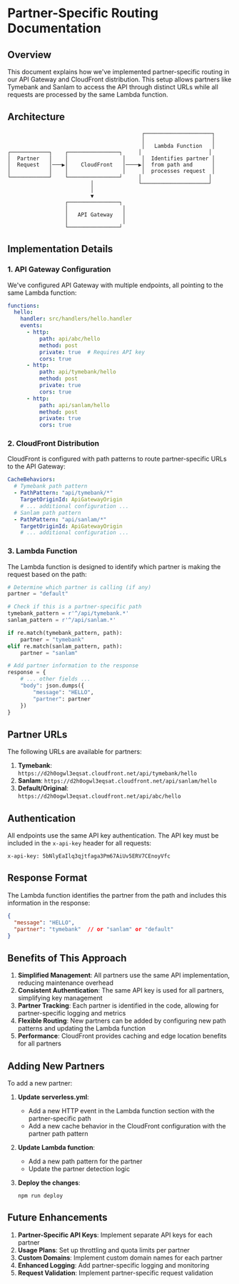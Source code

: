 # Partner-Specific Routing Documentation

## Overview

This document explains how we've implemented partner-specific routing in our API Gateway and CloudFront distribution. This setup allows partners like Tymebank and Sanlam to access the API through distinct URLs while all requests are processed by the same Lambda function.

## Architecture

```
                                          ┌─────────────────────┐
                                          │                     │
                                          │   Lambda Function   │
┌────────────┐    ┌────────────────┐     │                     │
│  Partner   │    │                 │     │  Identifies partner │
│  Request   │───▶│    CloudFront   │────▶│  from path and      │
│            │    │                 │     │  processes request  │
└────────────┘    └────────────────┘     │                     │
                          │              └─────────────────────┘
                          │
                          ▼
                  ┌────────────────┐
                  │                 │
                  │   API Gateway   │
                  │                 │
                  └────────────────┘
```

## Implementation Details

### 1. API Gateway Configuration

We've configured API Gateway with multiple endpoints, all pointing to the same Lambda function:

```yaml
functions:
  hello:
    handler: src/handlers/hello.handler
    events:
      - http:
          path: api/abc/hello
          method: post
          private: true  # Requires API key
          cors: true
      - http:
          path: api/tymebank/hello
          method: post
          private: true
          cors: true
      - http:
          path: api/sanlam/hello
          method: post
          private: true
          cors: true
```

### 2. CloudFront Distribution

CloudFront is configured with path patterns to route partner-specific URLs to the API Gateway:

```yaml
CacheBehaviors:
  # Tymebank path pattern
  - PathPattern: "api/tymebank/*"
    TargetOriginId: ApiGatewayOrigin
    # ... additional configuration ...
  # Sanlam path pattern  
  - PathPattern: "api/sanlam/*"
    TargetOriginId: ApiGatewayOrigin
    # ... additional configuration ...
```

### 3. Lambda Function

The Lambda function is designed to identify which partner is making the request based on the path:

```python
# Determine which partner is calling (if any)
partner = "default"

# Check if this is a partner-specific path
tymebank_pattern = r'^/api/tymebank.*'
sanlam_pattern = r'^/api/sanlam.*'

if re.match(tymebank_pattern, path):
    partner = "tymebank"
elif re.match(sanlam_pattern, path):
    partner = "sanlam"

# Add partner information to the response
response = {
    # ... other fields ...
    "body": json.dumps({
        "message": "HELLO",
        "partner": partner
    })
}
```

## Partner URLs

The following URLs are available for partners:

1. **Tymebank**: `https://d2h0ogwl3eqsat.cloudfront.net/api/tymebank/hello`
2. **Sanlam**: `https://d2h0ogwl3eqsat.cloudfront.net/api/sanlam/hello`
3. **Default/Original**: `https://d2h0ogwl3eqsat.cloudfront.net/api/abc/hello`

## Authentication

All endpoints use the same API key authentication. The API key must be included in the `x-api-key` header for all requests:

```
x-api-key: 5bNlyEaIlq3qjtfaga3Pm67AiUv5ERV7CEnoyVfc
```

## Response Format

The Lambda function identifies the partner from the path and includes this information in the response:

```json
{
  "message": "HELLO",
  "partner": "tymebank"  // or "sanlam" or "default"
}
```

## Benefits of This Approach

1. **Simplified Management**: All partners use the same API implementation, reducing maintenance overhead
2. **Consistent Authentication**: The same API key is used for all partners, simplifying key management
3. **Partner Tracking**: Each partner is identified in the code, allowing for partner-specific logging and metrics
4. **Flexible Routing**: New partners can be added by configuring new path patterns and updating the Lambda function
5. **Performance**: CloudFront provides caching and edge location benefits for all partners

## Adding New Partners

To add a new partner:

1. **Update serverless.yml**:
   - Add a new HTTP event in the Lambda function section with the partner-specific path
   - Add a new cache behavior in the CloudFront configuration with the partner path pattern

2. **Update Lambda function**:
   - Add a new path pattern for the partner
   - Update the partner detection logic

3. **Deploy the changes**:
   ```
   npm run deploy
   ```

## Future Enhancements

1. **Partner-Specific API Keys**: Implement separate API keys for each partner
2. **Usage Plans**: Set up throttling and quota limits per partner
3. **Custom Domains**: Implement custom domain names for each partner
4. **Enhanced Logging**: Add partner-specific logging and monitoring
5. **Request Validation**: Implement partner-specific request validation 